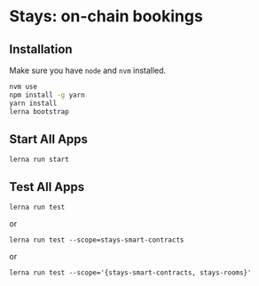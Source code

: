 # Stays: on-chain bookings

## Installation

Make sure you have `node` and `nvm` installed.

```bash
nvm use
npm install -g yarn
yarn install
lerna bootstrap
```

## Start All Apps

`lerna run start`

## Test All Apps

`lerna run test`

or

`lerna run test --scope=stays-smart-contracts`

or

`lerna run test --scope='{stays-smart-contracts, stays-rooms}'`